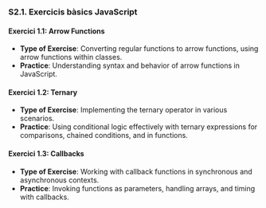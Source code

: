 ### S2.1. Exercicis bàsics JavaScript

#### Exercici 1.1: Arrow Functions

- **Type of Exercise**: Converting regular functions to arrow functions, using arrow functions within classes.
- **Practice**: Understanding syntax and behavior of arrow functions in JavaScript.

#### Exercici 1.2: Ternary

- **Type of Exercise**: Implementing the ternary operator in various scenarios.
- **Practice**: Using conditional logic effectively with ternary expressions for comparisons, chained conditions, and in functions.

#### Exercici 1.3: Callbacks

- **Type of Exercise**: Working with callback functions in synchronous and asynchronous contexts.
- **Practice**: Invoking functions as parameters, handling arrays, and timing with callbacks.
